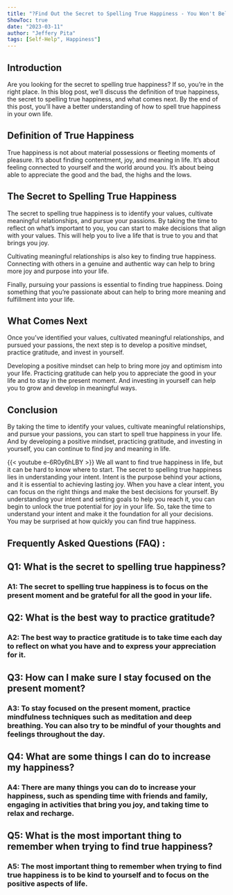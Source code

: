 ```yaml
---
title: "?Find Out the Secret to Spelling True Happiness - You Won't Believe What Comes Next!"
ShowToc: true 
date: "2023-03-11"
author: "Jeffery Pita" 
tags: [Self-Help", Happiness"]
---
```

## Introduction

Are you looking for the secret to spelling true happiness? If so, you’re in the right place. In this blog post, we’ll discuss the definition of true happiness, the secret to spelling true happiness, and what comes next. By the end of this post, you’ll have a better understanding of how to spell true happiness in your own life.

## Definition of True Happiness

True happiness is not about material possessions or fleeting moments of pleasure. It’s about finding contentment, joy, and meaning in life. It’s about feeling connected to yourself and the world around you. It’s about being able to appreciate the good and the bad, the highs and the lows.

## The Secret to Spelling True Happiness

The secret to spelling true happiness is to identify your values, cultivate meaningful relationships, and pursue your passions. By taking the time to reflect on what’s important to you, you can start to make decisions that align with your values. This will help you to live a life that is true to you and that brings you joy.

Cultivating meaningful relationships is also key to finding true happiness. Connecting with others in a genuine and authentic way can help to bring more joy and purpose into your life.

Finally, pursuing your passions is essential to finding true happiness. Doing something that you’re passionate about can help to bring more meaning and fulfillment into your life.

## What Comes Next

Once you’ve identified your values, cultivated meaningful relationships, and pursued your passions, the next step is to develop a positive mindset, practice gratitude, and invest in yourself.

Developing a positive mindset can help to bring more joy and optimism into your life. Practicing gratitude can help you to appreciate the good in your life and to stay in the present moment. And investing in yourself can help you to grow and develop in meaningful ways.

## Conclusion

By taking the time to identify your values, cultivate meaningful relationships, and pursue your passions, you can start to spell true happiness in your life. And by developing a positive mindset, practicing gratitude, and investing in yourself, you can continue to find joy and meaning in life.

{{< youtube e-6R0y6hLBY >}} 
We all want to find true happiness in life, but it can be hard to know where to start. The secret to spelling true happiness lies in understanding your intent. Intent is the purpose behind your actions, and it is essential to achieving lasting joy. When you have a clear intent, you can focus on the right things and make the best decisions for yourself. By understanding your intent and setting goals to help you reach it, you can begin to unlock the true potential for joy in your life. So, take the time to understand your intent and make it the foundation for all your decisions. You may be surprised at how quickly you can find true happiness.

## Frequently Asked Questions (FAQ) :
<h2>Q1: What is the secret to spelling true happiness?</h2>

<h3>A1: The secret to spelling true happiness is to focus on the present moment and be grateful for all the good in your life.</h3>

<h2>Q2: What is the best way to practice gratitude?</h2>

<h3>A2: The best way to practice gratitude is to take time each day to reflect on what you have and to express your appreciation for it.</h3>

<h2>Q3: How can I make sure I stay focused on the present moment?</h2>

<h3>A3: To stay focused on the present moment, practice mindfulness techniques such as meditation and deep breathing. You can also try to be mindful of your thoughts and feelings throughout the day.</h3>

<h2>Q4: What are some things I can do to increase my happiness?</h2>

<h3>A4: There are many things you can do to increase your happiness, such as spending time with friends and family, engaging in activities that bring you joy, and taking time to relax and recharge.</h3>

<h2>Q5: What is the most important thing to remember when trying to find true happiness?</h2>

<h3>A5: The most important thing to remember when trying to find true happiness is to be kind to yourself and to focus on the positive aspects of life.</h3>





